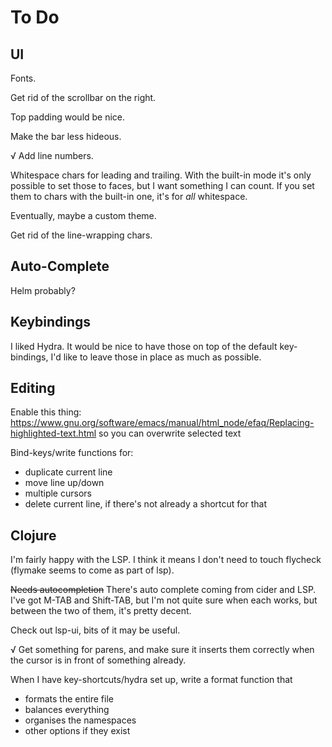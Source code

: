 # To Do

## UI
Fonts.

Get rid of the scrollbar on the right.

Top padding would be nice.

Make the bar less hideous.

√ Add line numbers.

Whitespace chars for leading and trailing. With the built-in mode it's only possible to set those to faces, but I want something I can count. If you set them to chars with the built-in one, it's for _all_ whitespace.

Eventually, maybe a custom theme.

Get rid of the line-wrapping chars.

## Auto-Complete
Helm probably?

## Keybindings
I liked Hydra. It would be nice to have those on top of the default key-bindings, I'd like to leave those in place as much as possible.

## Editing
Enable this thing:
https://www.gnu.org/software/emacs/manual/html_node/efaq/Replacing-highlighted-text.html
so you can overwrite selected text

Bind-keys/write functions for:
- duplicate current line
- move line up/down
- multiple cursors
- delete current line, if there's not already a shortcut for that

## Clojure
I'm fairly happy with the LSP. I think it means I don't need to touch flycheck (flymake seems to come as part of lsp).

~~Needs autocompletion~~ There's auto complete coming from cider and LSP. I've got M-TAB and Shift-TAB, but I'm not quite sure when each works, but between the two of them, it's pretty decent.

Check out lsp-ui, bits of it may be useful.

√ Get something for parens, and make sure it inserts them correctly when the cursor is in front of something already.

When I have key-shortcuts/hydra set up, write a format function that 
- formats the entire file
- balances everything
- organises the namespaces
- other options if they exist
